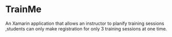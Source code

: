 # TrainMe
An Xamarin application that allows an instructor to planify training sessions ,students can only make registration for only 3 training sessions at one time.
